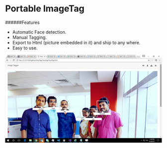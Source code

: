 # Portable ImageTag

######Features
* Automatic Face detection.
* Manual Tagging.
* Export to Html (picture embedded in it) and ship to any where.
* Easy to use.

![Alt text](/ReadMe/ImageTagger.png?raw=true "Optional Title")
